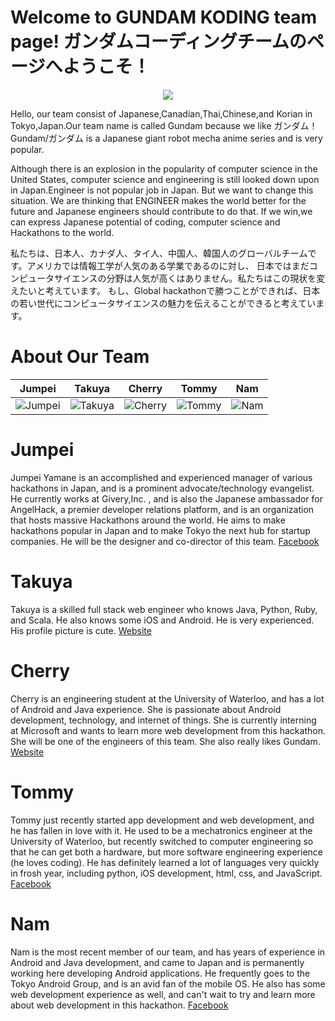 Welcome to GUNDAM KODING team page! ガンダムコーディングチームのページへようこそ！
================
<p align="center">
  <img src="http://www.rapidfiregames.com/sites/default/files/pics/gundammemories/mobile-suit-gundam.jpg"/>
</p>

Hello, our team consist of Japanese,Canadian,Thai,Chinese,and Korian in Tokyo,Japan.Our team name is called Gundam because we like ガンダム！Gundam/ガンダム is a Japanese giant robot mecha anime series and is very popular.

Although there is an explosion in the popularity of computer science in the United States, computer science and engineering is still looked down upon in Japan.Engineer is not popular job in Japan.
But we want to change this situation.
We are thinking that ENGINEER makes the world better for the future and Japanese engineers should contribute to do that.
If we win,we can express Japanese potential of coding, computer science and Hackathons to the world.

私たちは、日本人、カナダ人、タイ人、中国人、韓国人のグローバルチームです。アメリカでは情報工学が人気のある学業であるのに対し、
日本ではまだコンピュータサイエンスの分野は人気が高くはありません。私たちはこの現状を変えたいと考えています。
もし、Global hackathonで勝つことができれば、日本の若い世代にコンピュータサイエンスの魅力を伝えることができると考えています。



About Our Team
===========================

| Jumpei | Takuya | Cherry | Tommy | Nam
|--- |--- |--- |--- |---
| ![Jumpei](https://media.licdn.com/mpr/mpr/shrink_200_200/p/7/005/06d/198/380d5cd.jpg) | ![Takuya](https://pbs.twimg.com/profile_images/591981691/icon.png) | ![Cherry](https://media.licdn.com/mpr/mpr/shrink_200_200/p/7/005/08c/262/22146e7.jpg) | ![Tommy](https://media.licdn.com/mpr/mpr/shrink_200_200/p/3/005/03b/293/05fbee6.jpg) | ![Nam](https://fbcdn-sphotos-h-a.akamaihd.net/hphotos-ak-xpa1/v/t34.0-12/10850519_10205530840778377_121262478_n.jpg?oh=70740ef04dea9b700bbacb35a17ccb4a&oe=5484D376&__gda__=1417991399_4cead31002ddb05da9eb44f98ed7ce35)


Jumpei
=======
Jumpei Yamane is an accomplished and experienced manager of various hackathons in Japan, and is a prominent advocate/technology evangelist. He currently works at Givery,Inc. , and is also the Japanese ambassador for AngelHack, a premier developer relations platform, and is an organization that hosts massive Hackathons around the world. He aims to make hackathons popular in Japan and to make Tokyo the next hub for startup companies. He will be the designer and co-director of this team. [Facebook](https://www.facebook.com/jumpeiyamane)

Takuya
=======
Takuya is a skilled full stack web engineer who knows Java, Python, Ruby, and Scala. He also knows some iOS and Android. He is very experienced. His profile picture is cute. [Website](https://www.facebook.com/takuya.miyamoto.9083)

Cherry
=======
Cherry is an engineering student at the University of Waterloo, and has a lot of Android and Java experience. She is passionate about Android development, technology, and internet of things. She is currently interning at Microsoft and wants to learn more web development from this hackathon. She will be one of the engineers of this team. She also really likes Gundam. [Website](http://cherryzhang.net)

Tommy
=======
Tommy just recently started app development and web development, and he has fallen in love with it. He used to be a mechatronics engineer at the University of Waterloo, but recently switched to computer engineering so that he can get both a hardware, but more software engineering experience (he loves coding). He has definitely learned a lot of languages very quickly in frosh year, including python, iOS development, html, css, and JavaScript. [Facebook](https://www.facebook.com/tommyjungis)

Nam
=======
Nam is the most recent member of our team, and has years of experience in Android and Java development, and came to Japan and is permanently working here developing Android applications. He frequently goes to the Tokyo Android Group, and is an avid fan of the mobile OS. He also has some web development experience as well, and can't wait to try and learn more about web development in this hackathon. [Facebook](https://www.facebook.com/butchigo)
